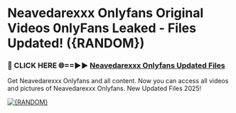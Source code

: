 # Neavedarexxx Onlyfans Original Videos 0nlyFans Leaked - Files Updated! ({RANDOM})

<h3>🔴 CLICK HERE 🌐==►► <a href="https://betterlinks.top/A2PfLJ" rel="nofollow">Neavedarexxx Onlyfans Updated Files</a></h3>

Get Neavedarexxx Onlyfans and all content. Now you can access all videos and pictures of Neavedarexxx Onlyfans. New Updated Files 2025!

[![{RANDOM}](https://i.imgur.com/ppqm5kG.gif)](https://betterlinks.top/A2PfLJ)